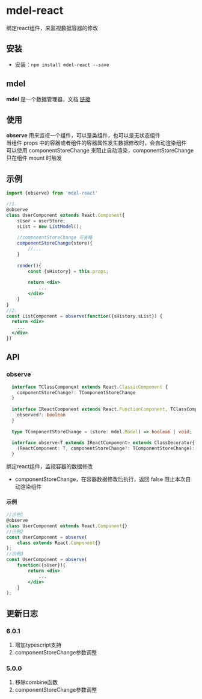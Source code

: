 # mdel-react
绑定react组件，来监视数据容器的修改

## 安装

* 安装：`npm install mdel-react --save`

## mdel

**mdel** 是一个数据管理器，文档 [链接](https://github.com/mdeljs/mdel)

## 使用

**observe** 用来监视一个组件，可以是类组件，也可以是无状态组件 <br />
当组件 props 中的容器或者组件的容器属性发生数据修改时，会自动渲染组件 <br />
可以使用 componentStoreChange 来阻止自动渲染，componentStoreChange 只在组件 mount 时触发

## 示例

```jsx harmony
import {observe} from 'mdel-react'

//1.
@observe
class UserComponent extends React.Component{
    sUser = userStore;
    sList = new ListModel();
    
    //componentStoreChange 可省略
    componentStoreChange(store){
        //... 
    }
    
    render(){
        const {sHistory} = this.props;
        
        return <div>
            ...
        </div>
    }
}
//2.
const ListComponent = observe(function({sHistory,sList}) {
  return <div>
    ...
  </div>
})

```

## API

### observe

```typescript
  interface TClassComponent extends React.ClassicComponent {
    componentStoreChange?: TComponentStoreChange
  }
  
  interface IReactComponent extends React.FunctionComponent, TClassComponent {
    observed?: boolean
  }
  
  type TComponentStoreChange = (store: mdel.Model) => boolean | void;
  
  interface observe<T extends IReactComponent> extends ClassDecorator{
    (ReactComponent: T, componentStoreChange?: TComponentStoreChange): T
  }
```

绑定react组件，监视容器的数据修改

* componentStoreChange，在容器数据修改后执行，返回 false 阻止本次自动渲染组件

#### 示例

```jsx harmony
//示例1
@observe
class UserComponent extends React.Component{}
//示例2
const UserComponent = observe(
    class extends React.Component{}
);
//示例3
const UserComponent = observe(
    function({sUser}){
        return <div>
            ...
        </div>
    }
);
```
## 更新日志

### 6.0.1
1. 增加typescript支持
2. componentStoreChange参数调整

### 5.0.0
1. 移除combine函数
2. componentStoreChange参数调整
